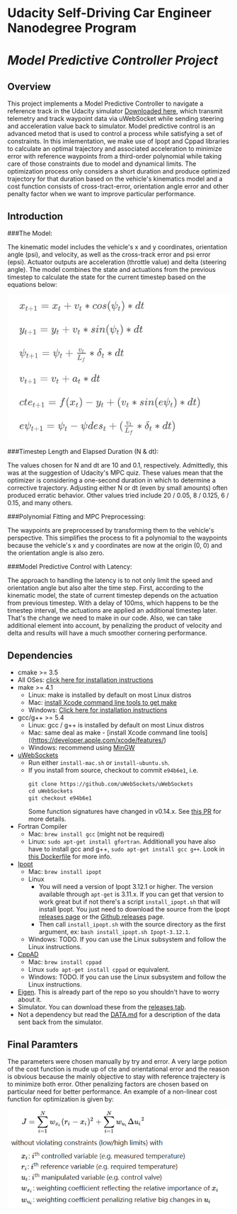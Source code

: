 # Udacity Self-Driving Car Engineer Nanodegree Program
# *Model Predictive Controller Project*

## Overview

This project implements a Model Predictive Controller to navigate a reference track in the Udacity simulator [Downloaded here](https://github.com/udacity/self-driving-car-sim/releases), which transmit telemetry and track waypoint data via uWebSocket while sending steering and acceleration value back to simulator. Model predictive control is an advanced metod that is used to control a process while satisfying a set of constraints. In this imlementation, we make use of Ipopt and Cppad libraries to calculate an optimal trajectory and associated acceleration to minimize error with reference waypoints from a third-order polynomial while taking care of those constraints due to model and dynamical limits. The optimization process only considers a short duration and produce optimized trajectory for that duration based on the vehicle's kinematics model and a cost function consists of cross-tract-error, orientation angle error and other penalty factor when we want to improve particular performance.

## Introduction

###The Model: 

The kinematic model includes the vehicle's x and y coordinates, orientation angle (psi), and velocity, as well as the cross-track error and psi error (epsi). Actuator outputs are acceleration (throttle value) and delta (steering angle). The model combines the state and actuations from the previous timestep to calculate the state for the current timestep based on the equations below:

![equations](./eqns.png)

###Timestep Length and Elapsed Duration (N & dt): 

The values chosen for N and dt are 10 and 0.1, respectively. Admittedly, this was at the suggestion of Udacity's MPC quiz. These values mean that the optimizer is considering a one-second duration in which to determine a corrective trajectory. Adjusting either N or dt (even by small amounts) often produced erratic behavior. Other values tried include 20 / 0.05, 8 / 0.125, 6 / 0.15, and many others. 

###Polynomial Fitting and MPC Preprocessing: 

The waypoints are preprocessed by transforming them to the vehicle's perspective. This simplifies the process to fit a polynomial to the waypoints because the vehicle's x and y coordinates are now at the origin (0, 0) and the orientation angle is also zero. 

###Model Predictive Control with Latency: 

The approach to handling the latency is to not only limit the speed and orientation angle but also alter the time step. First, according to the kinematic model, the state of current timestep depends on the actuation from previous timestep. With a delay of 100ms, which happens to be the timestep interval, the actuations are applied an additional timestep later. That's the change we need to make in our code. Also, we can take additional element into account, by penalizing the product of velocity and delta and results will have a much smoother cornering performance.


## Dependencies

* cmake >= 3.5
 * All OSes: [click here for installation instructions](https://cmake.org/install/)
* make >= 4.1
  * Linux: make is installed by default on most Linux distros
  * Mac: [install Xcode command line tools to get make](https://developer.apple.com/xcode/features/)
  * Windows: [Click here for installation instructions](http://gnuwin32.sourceforge.net/packages/make.htm)
* gcc/g++ >= 5.4
  * Linux: gcc / g++ is installed by default on most Linux distros
  * Mac: same deal as make - [install Xcode command line tools]((https://developer.apple.com/xcode/features/)
  * Windows: recommend using [MinGW](http://www.mingw.org/)
* [uWebSockets](https://github.com/uWebSockets/uWebSockets)
  * Run either `install-mac.sh` or `install-ubuntu.sh`.
  * If you install from source, checkout to commit `e94b6e1`, i.e.
    ```
    git clone https://github.com/uWebSockets/uWebSockets 
    cd uWebSockets
    git checkout e94b6e1
    ```
    Some function signatures have changed in v0.14.x. See [this PR](https://github.com/udacity/CarND-MPC-Project/pull/3) for more details.
* Fortran Compiler
  * Mac: `brew install gcc` (might not be required)
  * Linux: `sudo apt-get install gfortran`. Additionall you have also have to install gcc and g++, `sudo apt-get install gcc g++`. Look in [this Dockerfile](https://github.com/udacity/CarND-MPC-Quizzes/blob/master/Dockerfile) for more info.
* [Ipopt](https://projects.coin-or.org/Ipopt)
  * Mac: `brew install ipopt`
  * Linux
    * You will need a version of Ipopt 3.12.1 or higher. The version available through `apt-get` is 3.11.x. If you can get that version to work great but if not there's a script `install_ipopt.sh` that will install Ipopt. You just need to download the source from the Ipopt [releases page](https://www.coin-or.org/download/source/Ipopt/) or the [Github releases](https://github.com/coin-or/Ipopt/releases) page.
    * Then call `install_ipopt.sh` with the source directory as the first argument, ex: `bash install_ipopt.sh Ipopt-3.12.1`. 
  * Windows: TODO. If you can use the Linux subsystem and follow the Linux instructions.
* [CppAD](https://www.coin-or.org/CppAD/)
  * Mac: `brew install cppad`
  * Linux `sudo apt-get install cppad` or equivalent.
  * Windows: TODO. If you can use the Linux subsystem and follow the Linux instructions.
* [Eigen](http://eigen.tuxfamily.org/index.php?title=Main_Page). This is already part of the repo so you shouldn't have to worry about it.
* Simulator. You can download these from the [releases tab](https://github.com/udacity/self-driving-car-sim/releases).
* Not a dependency but read the [DATA.md](./DATA.md) for a description of the data sent back from the simulator.


## Final Paramters
The parameters were chosen manually by try and error. A very large potion of the cost function is mude up of cte and orientational error and the reason is obvious because the mainly objective to stay with reference trajectery is to minimize both error. Other penalizing factors are chosen based on particular need for better performance. An example of a non-linear cost function for optimization is given by:

![equations](./cost_function.png)



